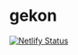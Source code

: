 # gekon

[![Netlify Status](https://api.netlify.com/api/v1/badges/cc27d215-fb26-45e6-a7f9-85265b5050a9/deploy-status)](https://app.netlify.com/sites/zen-thompson-50b542/deploys)
